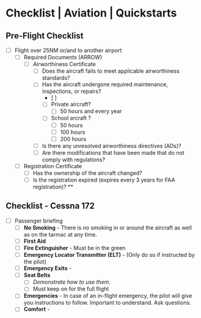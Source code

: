 # Checklist | Aviation | Quickstarts
## Pre-Flight Checklist
- [ ] Flight over 25NM or/and to another airport
  - [ ] Required Documents (ARROW)
    - [ ] Airworthiness Certificate
      - [ ] Does the aircraft fails to meet applicable airworthiness standards?
      - [ ] Has the aircraft undergone required maintenance, inspections, or repairs?
        - [ ] 
        - [ ] Private aircraft?
          - [ ] 50 hours and every year
        - [ ] School arcraft ?
          - [ ] 50 hours
          - [ ] 100 hours
          - [ ] 200 hours
      - [ ] Is there any unresolved airworthiness directives (ADs)?
      - [ ] Are there modifications that have been made that do not comply with regulations?
  - [ ] Registration Certificate
    - [ ] Has the ownership of the aircraft changed?
    - [ ] Is the registration expired (expires every 3 years for FAA registration)? **
## Checklist - Cessna 172
- [ ] Passenger briefing
  - [ ] **No Smoking** - There is no smoking in or around the aircraft as well as on the tarmac at any time.
  - [ ] **First Aid**
  - [ ] **Fire Extinguisher** - Must be in the green
  - [ ] **Emergency Locator Transmitter (ELT)** - (Only do so if instructed by the pilot)
  - [ ] **Emergency Exits** - 
  - [ ] **Seat Belts** 
    - [ ] *Demonstrate how to use them.*
    - [ ] Must keep on for the full flight
  - [ ] **Emergencies** - In case of an in-flight emergency, the pilot will give you instructions to follow. Important to understand. Ask questions.
  - [ ] **Comfort** - 
